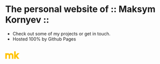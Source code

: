 # The personal website of :: Maksym Kornyev :: 

* Check out some of my projects or get in touch. 
* Hosted 100% by Github Pages 


<br>
<img src="mk_markup.png" width="45px" alt="MK">
